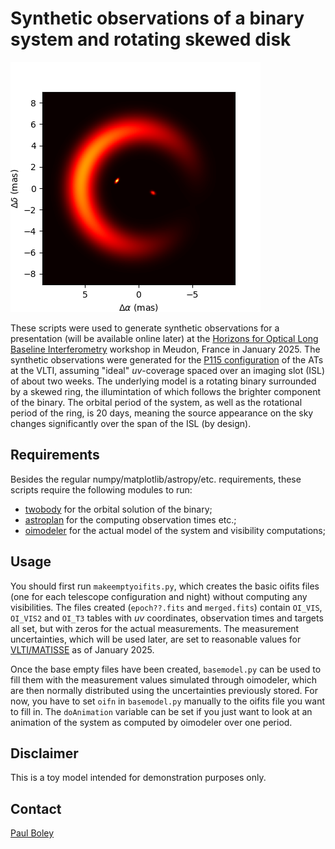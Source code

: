 Synthetic observations of a binary system and rotating skewed disk
==================================================================

![System animation](movie.gif)

These scripts were used to generate synthetic observations for a presentation
(will be available online later) at the [Horizons for Optical Long Baseline
Interferometry](https://horizons-olbin.sciencesconf.org) workshop in Meudon,
France in January 2025. The synthetic observations were generated for the [P115
configuration](https://www.eso.org/sci/facilities/paranal/telescopes/vlti/configuration/P115.html)
of the ATs at the VLTI, assuming "ideal" _uv_-coverage spaced over an imaging
slot (ISL) of about two weeks. The underlying model is a rotating binary
surrounded by a skewed ring, the illumintation of which follows the brighter
component of the binary. The orbital period of the system, as well as the
rotational period of the ring, is 20 days, meaning the source appearance on the
sky changes significantly over the span of the ISL (by design).  

## Requirements

Besides the regular numpy/matplotlib/astropy/etc. requirements, these scripts
require the following modules to run:

 - [twobody](https://github.com/adrn/TwoBody) for the orbital solution of the binary;
 - [astroplan](https://github.com/astropy/astroplan) for the computing observation times etc.;
 - [oimodeler](https://github.com/oimodeler/oimodeler) for the actual model of the system and visibility computations;

## Usage

You should first run `makeemptyoifits.py`, which creates the basic oifits files
(one for each telescope configuration and night) without computing any
visibilities. The files created (`epoch??.fits` and `merged.fits`) contain
`OI_VIS`, `OI_VIS2` and `OI_T3` tables with _uv_ coordinates, observation times
and targets all set, but with zeros for the actual measurements. The
measurement uncertainties, which will be used later, are set to reasonable
values for
[VLTI/MATISSE](https://www.eso.org/sci/facilities/paranal/instruments/matisse.html)
as of January 2025.

Once the base empty files have been created, `basemodel.py` can be used to fill
them with the measurement values simulated through oimodeler, which are then
normally distributed using the uncertainties previously stored. For now, you
have to set `oifn` in `basemodel.py` manually to the oifits file you want to
fill in. The `doAnimation` variable can be set if you just want to look at an
animation of the system as computed by oimodeler over one period.

## Disclaimer

This is a toy model intended for demonstration purposes only.

## Contact

[Paul Boley](https://github.com/pboley)
